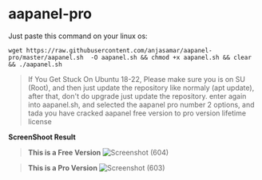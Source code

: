 # aapanel-pro
Just paste this command on your linux os:
```
wget https://raw.githubusercontent.com/anjasamar/aapanel-pro/master/aapanel.sh  -O aapanel.sh && chmod +x aapanel.sh && clear && ./aapanel.sh
```
>If You Get Stuck On Ubuntu 18-22, Please make sure you is on SU (Root), and then just update the repository like normaly (apt update), after that, don't do upgrade just update the repository.
enter again into aapanel.sh, and selected the aapanel pro number 2 options, and tada you have cracked aapanel free version to pro version lifetime license

**ScreenShoot Result**

>**This is a Free Version** ![Screenshot (604)](https://github.com/anjasamar/aapanel-pro/assets/21999640/1a034681-f611-4810-9709-1732ba3b182b) 

>**This is a Pro Version** ![Screenshot (603)](https://github.com/anjasamar/aapanel-pro/assets/21999640/0b0120a7-66c4-4d9d-b1c7-8d72f9599737) 

